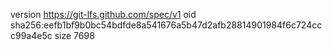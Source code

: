 version https://git-lfs.github.com/spec/v1
oid sha256:eefb1bf9b0bc54bdfde8a541676a5b47d2afb28814901984f6c724ccc99a4e5c
size 7698
